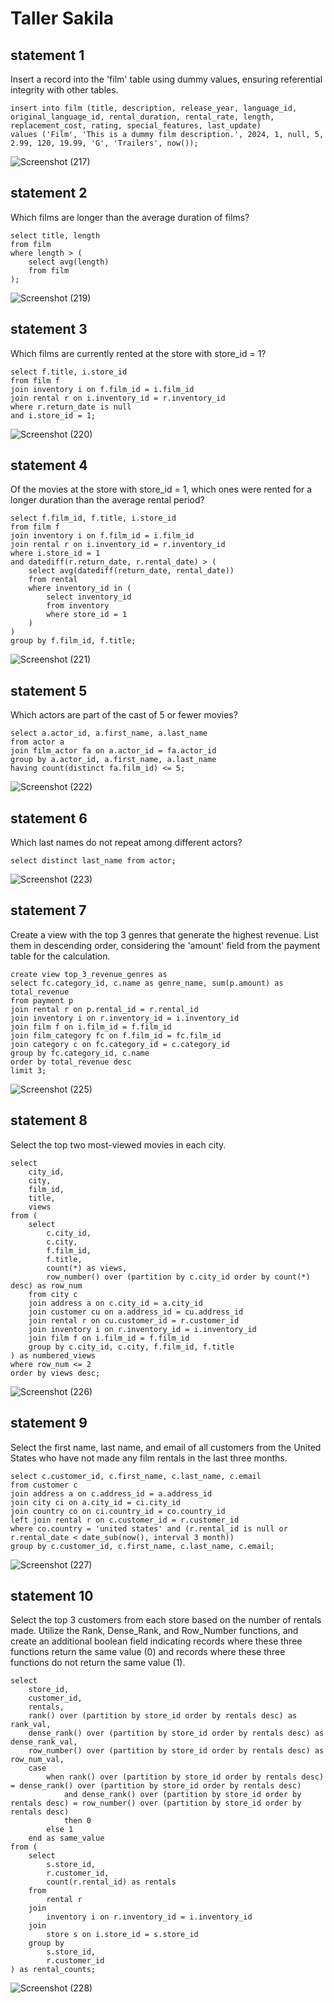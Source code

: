 # Taller Sakila

## statement 1

Insert a record into the 'film' table using dummy values, ensuring referential integrity with other tables.

```
insert into film (title, description, release_year, language_id, original_language_id, rental_duration, rental_rate, length, replacement_cost, rating, special_features, last_update)
values ('Film', 'This is a dummy film description.', 2024, 1, null, 5, 2.99, 120, 19.99, 'G', 'Trailers', now());
```
![Screenshot (217)](https://github.com/eltatata/MySQL-Sakila-Querys/assets/91573911/be890939-9cde-4923-829a-cd8f38053062)


## statement 2

Which films are longer than the average duration of films?

```
select title, length
from film
where length > (
    select avg(length)
    from film
);
```
![Screenshot (219)](https://github.com/eltatata/MySQL-Sakila-Querys/assets/91573911/0e78e8d0-ee23-4703-a8da-a2fa81c056c4)


## statement 3

Which films are currently rented at the store with store_id = 1?

```
select f.title, i.store_id
from film f
join inventory i on f.film_id = i.film_id
join rental r on i.inventory_id = r.inventory_id
where r.return_date is null
and i.store_id = 1;
```
![Screenshot (220)](https://github.com/eltatata/MySQL-Sakila-Querys/assets/91573911/77dc3930-c432-4695-9108-53bd710d9ad0)


## statement 4

Of the movies at the store with store_id = 1, which ones were rented for a longer duration than the average rental period?

```
select f.film_id, f.title, i.store_id
from film f
join inventory i on f.film_id = i.film_id
join rental r on i.inventory_id = r.inventory_id
where i.store_id = 1
and datediff(r.return_date, r.rental_date) > (
    select avg(datediff(return_date, rental_date))
    from rental
    where inventory_id in (
        select inventory_id
        from inventory
        where store_id = 1
    )
)
group by f.film_id, f.title;
```
![Screenshot (221)](https://github.com/eltatata/MySQL-Sakila-Querys/assets/91573911/4e171f5d-a787-4035-8890-5f11dd74f91d)


## statement 5

Which actors are part of the cast of 5 or fewer movies?

```
select a.actor_id, a.first_name, a.last_name
from actor a
join film_actor fa on a.actor_id = fa.actor_id
group by a.actor_id, a.first_name, a.last_name
having count(distinct fa.film_id) <= 5;
```
![Screenshot (222)](https://github.com/eltatata/MySQL-Sakila-Querys/assets/91573911/151d3d6b-16ea-4ac2-8553-be1a7ded1744)


## statement 6

Which last names do not repeat among different actors?

```
select distinct last_name from actor;
```
![Screenshot (223)](https://github.com/eltatata/MySQL-Sakila-Querys/assets/91573911/23b021d5-89bc-4a98-9381-28a7a7ac4982)


## statement 7

Create a view with the top 3 genres that generate the highest revenue. List them in descending order, considering the 'amount' field from the payment table for the calculation.

```
create view top_3_revenue_genres as
select fc.category_id, c.name as genre_name, sum(p.amount) as total_revenue
from payment p
join rental r on p.rental_id = r.rental_id
join inventory i on r.inventory_id = i.inventory_id
join film f on i.film_id = f.film_id
join film_category fc on f.film_id = fc.film_id
join category c on fc.category_id = c.category_id
group by fc.category_id, c.name
order by total_revenue desc
limit 3;
```
![Screenshot (225)](https://github.com/eltatata/MySQL-Sakila-Querys/assets/91573911/13cc9682-4fe9-4bb7-9c2e-de76a3eb131e)


## statement 8

Select the top two most-viewed movies in each city.

```
select 
    city_id,
    city,
    film_id,
    title,
    views
from (
    select 
        c.city_id,
        c.city,
        f.film_id,
        f.title,
        count(*) as views,
        row_number() over (partition by c.city_id order by count(*) desc) as row_num
    from city c
    join address a on c.city_id = a.city_id
    join customer cu on a.address_id = cu.address_id
    join rental r on cu.customer_id = r.customer_id
    join inventory i on r.inventory_id = i.inventory_id
    join film f on i.film_id = f.film_id
    group by c.city_id, c.city, f.film_id, f.title
) as numbered_views
where row_num <= 2
order by views desc;
```
![Screenshot (226)](https://github.com/eltatata/MySQL-Sakila-Querys/assets/91573911/e7e5f27a-6ff1-480c-8714-d6e1ec1ea03b)


## statement 9

Select the first name, last name, and email of all customers from the United States who have not made any film rentals in the last three months.

```
select c.customer_id, c.first_name, c.last_name, c.email
from customer c
join address a on c.address_id = a.address_id
join city ci on a.city_id = ci.city_id
join country co on ci.country_id = co.country_id
left join rental r on c.customer_id = r.customer_id
where co.country = 'united states' and (r.rental_id is null or r.rental_date < date_sub(now(), interval 3 month))
group by c.customer_id, c.first_name, c.last_name, c.email;
```
![Screenshot (227)](https://github.com/eltatata/MySQL-Sakila-Querys/assets/91573911/0a18ee6b-1595-43e0-b1ba-7d07671f80e0)


## statement 10

Select the top 3 customers from each store based on the number of rentals made. Utilize the Rank, Dense_Rank, and Row_Number functions, and create an additional boolean field indicating records where these three functions return the same value (0) and records where these three functions do not return the same value (1).

```
select
    store_id,
    customer_id,
    rentals,
    rank() over (partition by store_id order by rentals desc) as rank_val,
    dense_rank() over (partition by store_id order by rentals desc) as dense_rank_val,
    row_number() over (partition by store_id order by rentals desc) as row_num_val,
    case
        when rank() over (partition by store_id order by rentals desc) = dense_rank() over (partition by store_id order by rentals desc)
            and dense_rank() over (partition by store_id order by rentals desc) = row_number() over (partition by store_id order by rentals desc)
            then 0
        else 1
    end as same_value
from (
    select
        s.store_id,
        r.customer_id,
        count(r.rental_id) as rentals
    from
        rental r
    join
        inventory i on r.inventory_id = i.inventory_id
    join
        store s on i.store_id = s.store_id
    group by
        s.store_id,
        r.customer_id
) as rental_counts;
```
![Screenshot (228)](https://github.com/eltatata/MySQL-Sakila-Querys/assets/91573911/3a09bdf9-ca8b-4c20-a8b8-c34fa7c69559)
